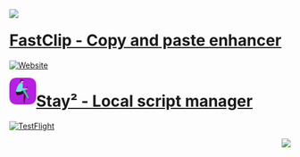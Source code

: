 
<img width="64px" src="https://is2-ssl.mzstatic.com/image/thumb/Purple115/v4/2f/f5/77/2ff577b0-9af4-164b-4d45-0a470d12d8f1/AppIcon-0-0-85-220-0-0-0-0-4-0-0-0-2x-sRGB-0-0-0-0-0.png/230x0w.png" align="left"/>

# [FastClip - Copy and paste enhancer](https://apps.apple.com/cn/app/fastclip-copy-paste-enhancer/id1476085650?l=en)
[![Website](https://img.shields.io/badge/Website-fastclip.app-D91D06)](https://fastclip.app)

<img width="48px" src="https://github.com/shenruisi/Stay/blob/main/Material/icon.png" align="left"/>

# [Stay² - Local script manager](https://apps.apple.com/cn/app/stay-web-only-browsing/id1591620171?l=en)
[![TestFlight](https://img.shields.io/badge/TestFlight-download-blue)](https://app.airport.community/app/recICnNcHuUDSCL2b)

<div align="right"><img src="https://github-readme-stats.vercel.app/api?username=shenruisi&show_icons=true&layout=compact&disable_animations=true&hide_rank=true"/></div>

